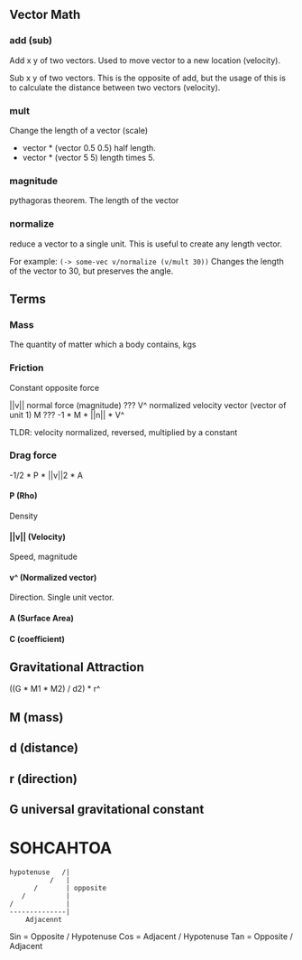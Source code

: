 
## Vector Math


### add (sub)
Add x y of two vectors. Used to move vector to a new location (velocity).

Sub x y of two vectors. This is the opposite of add, but the usage of this is to
calculate the distance between two vectors (velocity).

### mult
Change the length of a vector (scale)
- vector * (vector 0.5 0.5) half length.
- vector * (vector 5 5) length times 5.

### magnitude
pythagoras theorem. The length of the vector

### normalize
reduce a vector to a single unit. This is useful to create any length vector.

For example: `(-> some-vec v/normalize (v/mult 30))`
Changes the length of the vector to 30, but preserves the angle.


## Terms

### Mass
The quantity of matter which a body contains, kgs

### Friction
Constant opposite force

||v|| normal force (magnitude) ???
V^ normalized velocity vector (vector of unit 1)
M ???
-1 * M * ||n|| * V^

TLDR:
velocity normalized, reversed, multiplied by a constant

### Drag force

-1/2 * P * ||v||2 * A

#### P (Rho)
Density

#### ||v|| (Velocity)
Speed, magnitude

#### v^ (Normalized vector)
Direction. Single unit vector.

#### A (Surface Area)

#### C (coefficient)


## Gravitational Attraction

((G * M1 * M2) / d2) * r^

## M (mass)

## d (distance)

## r (direction)

## G universal gravitational constant


# SOHCAHTOA

```
hypotenuse   /|
          /   |
      /       | opposite
   /          |
/             |
--------------|
    Adjacennt
```

Sin = Opposite / Hypotenuse
Cos = Adjacent / Hypotenuse
Tan = Opposite / Adjacent
